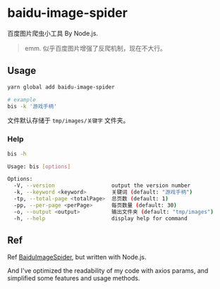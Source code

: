 # baidu-image-spider

百度图片爬虫小工具 By Node.js.

> emm. 似乎百度图片增强了反爬机制，现在不大行。

## Usage

```sh
yarn global add baidu-image-spider
```

```sh
# example
bis -k '游戏手柄'
```

文件默认存储于 `tmp/images/关键字` 文件夹。

### Help

```sh
bis -h
```

```sh
Usage: bis [options]

Options:
  -V, --version                  output the version number
  -k, --keyword <keyword>        关键词 (default: "游戏手柄")
  -tp, --total-page <totalPage>  总页数 (default: 1)
  -pp, --per-page <perPage>      每页数量 (default: 30)
  -o, --output <output>          输出文件夹 (default: "tmp/images")
  -h, --help                     display help for command
```

## Ref

Ref [BaiduImageSpider](https://github.com/kong36088/BaiduImageSpider), but written with Node.js.

And I've optimized the readability of my code with axios params, and simplified some features and usage methods.
